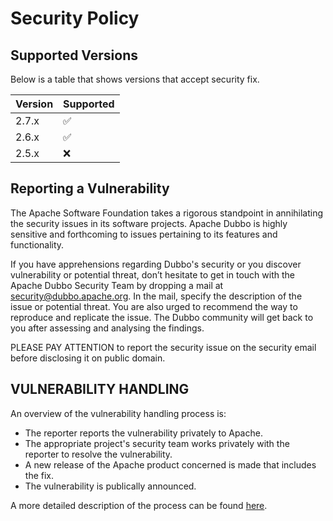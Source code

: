 # Security Policy

## Supported Versions

Below is a table that shows versions that accept security fix.

| Version | Supported          |
| ------- | ------------------ |
| 2.7.x   | :white_check_mark: |
| 2.6.x   | :white_check_mark: |
| 2.5.x   | :x: |

## Reporting a Vulnerability

The Apache Software Foundation takes a rigorous standpoint in annihilating the security issues in its software projects.
Apache Dubbo is highly sensitive and forthcoming to issues pertaining to its features and functionality.

If you have apprehensions regarding Dubbo's security or you discover vulnerability or potential threat, don’t hesitate
to get in touch with the Apache Dubbo Security Team by dropping a mail at security@dubbo.apache.org. In the mail,
specify the description of the issue or potential threat. You are also urged to recommend the way to reproduce and
replicate the issue. The Dubbo community will get back to you after assessing and analysing the findings.

PLEASE PAY ATTENTION to report the security issue on the security email before disclosing it on public domain.

## VULNERABILITY HANDLING

An overview of the vulnerability handling process is:

* The reporter reports the vulnerability privately to Apache.
* The appropriate project's security team works privately with the reporter to resolve the vulnerability.
* A new release of the Apache product concerned is made that includes the fix.
* The vulnerability is publically announced.

A more detailed description of the process can be found [here](https://www.apache.org/security/committers.html).
